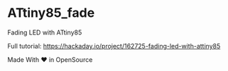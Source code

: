 # ATtiny85_fade
Fading LED with ATtiny85 



Full tutorial: https://hackaday.io/project/162725-fading-led-with-attiny85


Made With ❤ in OpenSource
